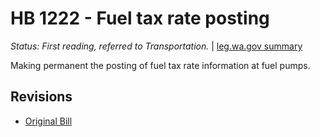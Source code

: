 # HB 1222 - Fuel tax rate posting
*Status: First reading, referred to Transportation.* | [leg.wa.gov summary](https://app.leg.wa.gov/billsummary?BillNumber=1222&Year=2021)

Making permanent the posting of fuel tax rate information at fuel pumps.

## Revisions
* [Original Bill](1/)